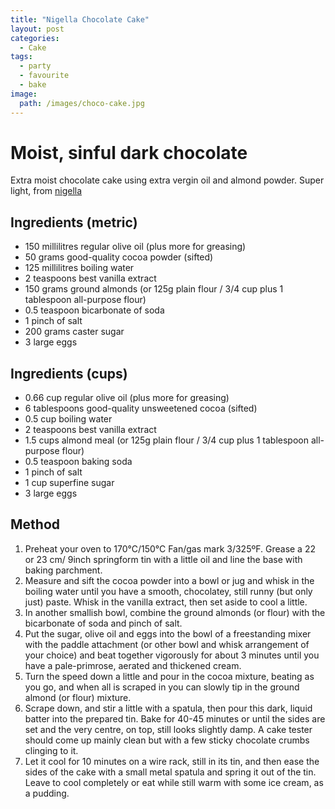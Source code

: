 ```yaml
---
title: "Nigella Chocolate Cake"
layout: post
categories:
  - Cake
tags:
  - party
  - favourite
  - bake
image: 
  path: /images/choco-cake.jpg
---
```

# Moist, sinful dark chocolate 

Extra moist chocolate cake using extra vergin oil and almond powder. Super light, from [nigella](https://www.nigella.com/recipes/chocolate-olive-oil-cake)

## Ingredients (metric)

- 150 millilitres regular olive oil (plus more for greasing)
- 50 grams good-quality cocoa powder (sifted)
- 125 millilitres boiling water
- 2 teaspoons best vanilla extract
- 150 grams ground almonds (or 125g plain flour / 3/4 cup plus 1 tablespoon all-purpose flour)
- 0.5 teaspoon bicarbonate of soda
- 1 pinch of salt
- 200 grams caster sugar
- 3 large eggs


## Ingredients (cups)

- 0.66 cup regular olive oil (plus more for greasing)
- 6 tablespoons good-quality unsweetened cocoa (sifted)
- 0.5 cup boiling water
- 2 teaspoons best vanilla extract
- 1.5 cups almond meal (or 125g plain flour / 3/4 cup plus 1 tablespoon all-purpose flour)
- 0.5 teaspoon baking soda
- 1 pinch of salt
- 1 cup superfine sugar
- 3 large eggs



## Method

1. Preheat your oven to 170°C/150°C Fan/gas mark 3/325ºF. Grease a 22 or 23 cm/ 9inch springform tin with a little oil and line the base with baking parchment.
2. Measure and sift the cocoa powder into a bowl or jug and whisk in the boiling water until you have a smooth, chocolatey, still runny (but only just) paste. Whisk in the vanilla extract, then set aside to cool a little.
3. In another smallish bowl, combine the ground almonds (or flour) with the bicarbonate of soda and pinch of salt.
4. Put the sugar, olive oil and eggs into the bowl of a freestanding mixer with the paddle attachment (or other bowl and whisk arrangement of your choice) and beat together vigorously for about 3 minutes until you have a pale-primrose, aerated and thickened cream.
5. Turn the speed down a little and pour in the cocoa mixture, beating as you go, and when all is scraped in you can slowly tip in the ground almond (or flour) mixture.
6. Scrape down, and stir a little with a spatula, then pour this dark, liquid batter into the prepared tin. Bake for 40-45 minutes or until the sides are set and the very centre, on top, still looks slightly damp. A cake tester should come up mainly clean but with a few sticky chocolate crumbs clinging to it.
7. Let it cool for 10 minutes on a wire rack, still in its tin, and then ease the sides of the cake with a small metal spatula and spring it out of the tin. Leave to cool completely or eat while still warm with some ice cream, as a pudding.

